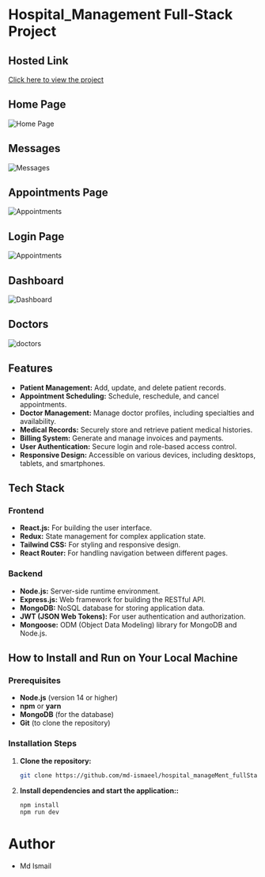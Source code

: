 # Hospital_Management Full-Stack Project

## Hosted Link

[Click here to view the project](https://hospital-management-pearl-alpha.vercel.app/)

## Home Page
![Home Page](./img/Screenshot%202024-08-20%20200209.png)

## Messages
![Messages](./img/Screenshot%202024-08-20%20200225.png)

## Appointments Page
![Appointments](./img/Screenshot%202024-08-20%20200305.png)

## Login Page
![Appointments](./img/Screenshot%202024-08-20%20200323.png)

## Dashboard
![Dashboard](./img/Screenshot%202024-08-20%20200531.png)

## Doctors
![doctors](./img/Screenshot%202024-08-20%20200615.png)

## Features

- **Patient Management:** Add, update, and delete patient records.
- **Appointment Scheduling:** Schedule, reschedule, and cancel appointments.
- **Doctor Management:** Manage doctor profiles, including specialties and availability.
- **Medical Records:** Securely store and retrieve patient medical histories.
- **Billing System:** Generate and manage invoices and payments.
- **User Authentication:** Secure login and role-based access control.
- **Responsive Design:** Accessible on various devices, including desktops, tablets, and smartphones.

## Tech Stack

### Frontend

- **React.js:** For building the user interface.
- **Redux:** State management for complex application state.
- **Tailwind CSS:** For styling and responsive design.
- **React Router:** For handling navigation between different pages.

### Backend

- **Node.js:** Server-side runtime environment.
- **Express.js:** Web framework for building the RESTful API.
- **MongoDB:** NoSQL database for storing application data.
- **JWT (JSON Web Tokens):** For user authentication and authorization.
- **Mongoose:** ODM (Object Data Modeling) library for MongoDB and Node.js.

## How to Install and Run on Your Local Machine

### Prerequisites

- **Node.js** (version 14 or higher)
- **npm** or **yarn**
- **MongoDB** (for the database)
- **Git** (to clone the repository)

### Installation Steps

1. **Clone the repository:**

   ```bash
   git clone https://github.com/md-ismaeel/hospital_manageMent_fullStack.git

   ```

2. **Install dependencies and start the application::**

   ```bash
   npm install
   npm run dev

   ```

# Author

- Md Ismail
